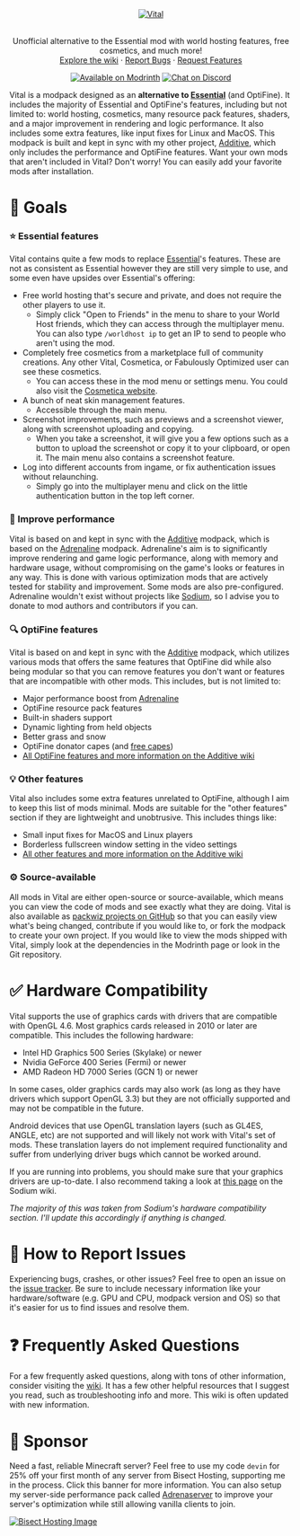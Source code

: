 <div align="center">
  <a href="https://github.com/intergrav/Adrenaline">
    <img src="https://raw.githubusercontent.com/intergrav/branding/main/vital/vital-banner.svg" alt="Vital">
  </a>
  <br />
  <br />
  <p align="center">
    Unofficial alternative to the Essential mod with world hosting features, free cosmetics, and much more!
    <br />
    <a href="https://github.com/intergrav/vital/wiki">Explore the wiki</a>
    ·
    <a href="https://github.com/intergrav/vital/issues">Report Bugs</a>
    ·
    <a href="https://github.com/intergrav/vital/issues">Request Features</a>
  </p>
  <a href="https://modrinth.com/modpack/vital"><img src="https://raw.githubusercontent.com/intergrav/branding/main/vital/vital-badge-modrinth.svg" alt="Available on Modrinth"></a>
  <a href="https://discord.gg/wncdz7e8jy"><img src="https://raw.githubusercontent.com/intergrav/branding/main/vital/vital-badge-discord.svg" alt="Chat on Discord"></a>
</div>

Vital is a modpack designed as an **alternative to [Essential](https://modrinth.com/mod/essential)** (and OptiFine). It includes the majority of Essential and OptiFine's features, including but not limited to: world hosting, cosmetics, many resource pack features, shaders, and a major improvement in rendering and logic performance. It also includes some extra features, like input fixes for Linux and MacOS. This modpack is built and kept in sync with my other project, [Additive](https://modrinth.com/modpack/additive), which only includes the performance and OptiFine features. Want your own mods that aren't included in Vital? Don't worry! You can easily add your favorite mods after installation.

# 🎯 Goals

### ⭐ Essential features

Vital contains quite a few mods to replace [Essential](https://modrinth.com/mod/essential)'s features. These are not as consistent as Essential however they are still very simple to use, and some even have upsides over Essential's offering:

- Free world hosting that's secure and private, and does not require the other players to use it. 
  - Simply click "Open to Friends" in the menu to share to your World Host friends, which they can access through the multiplayer menu. You can also type `/worldhost ip` to get an IP to send to people who aren't using the mod.
- Completely free cosmetics from a marketplace full of community creations. Any other Vital, Cosmetica, or Fabulously Optimized user can see these cosmetics.
  - You can access these in the mod menu or settings menu. You could also visit the [Cosmetica website](https://cosmetica.cc).
- A bunch of neat skin management features.
  - Accessible through the main menu.
- Screenshot improvements, such as previews and a screenshot viewer, along with screenshot uploading and copying.
  - When you take a screenshot, it will give you a few options such as a button to upload the screenshot or copy it to your clipboard, or open it. The main menu also contains a screenshot feature.
- Log into different accounts from ingame, or fix authentication issues without relaunching.
  - Simply go into the multiplayer menu and click on the little authentication button in the top left corner.

### 🚀 Improve performance

Vital is based on and kept in sync with the [Additive](https://modrinth.com/modpack/Additive) modpack, which is based on the [Adrenaline](https://modrinth.com/modpack/adrenaline) modpack. Adrenaline's aim is to significantly improve rendering and game logic performance, along with memory and hardware usage, without compromising on the game's looks or features in any way. This is done with various optimization mods that are actively tested for stability and improvement. Some mods are also pre-configured. Adrenaline wouldn't exist without projects like [Sodium](https://modrinth.com/mod/sodium), so I advise you to donate to mod authors and contributors if you can.

### 🔍 OptiFine features

Vital is based on and kept in sync with the [Additive](https://modrinth.com/modpack/Additive) modpack, which utilizes various mods that offers the same features that OptiFine did while also being modular so that you can remove features you don't want or features that are incompatible with other mods. This includes, but is not limited to:

- Major performance boost from [Adrenaline](https://modrinth.com/modpack/adrenaline)
- OptiFine resource pack features
- Built-in shaders support
- Dynamic lighting from held objects
- Better grass and snow
- OptiFine donator capes (and [free capes](https://github.com/skywardmc/additive/wiki/Supporter-cape))
- [All OptiFine features and more information on the Additive wiki](https://github.com/skywardmc/additive/wiki/Give-up-OptiFine)

### 💡 Other features

Vital also includes some extra features unrelated to OptiFine, although I aim to keep this list of mods minimal. Mods are suitable for the "other features" section if they are lightweight and unobtrusive. This includes things like:

- Small input fixes for MacOS and Linux players
- Borderless fullscreen window setting in the video settings
- [All other features and more information on the Additive wiki](https://github.com/skywardmc/additive/wiki/Extra-features)

### ⚙️ Source-available

All mods in Vital are either open-source or source-available, which means you can view the code of mods and see exactly what they are doing. Vital is also available as [packwiz projects on GitHub](https://github.com/intergrav/vital) so that you can easily view what's being changed, contribute if you would like to, or fork the modpack to create your own project. If you would like to view the mods shipped with Vital, simply look at the dependencies in the Modrinth page or look in the Git repository.

# ✅ Hardware Compatibility

Vital supports the use of graphics cards with drivers that are compatible with OpenGL 4.6. Most graphics cards released in 2010 or later are compatible. This includes the following hardware:

- Intel HD Graphics 500 Series (Skylake) or newer
- Nvidia GeForce 400 Series (Fermi) or newer
- AMD Radeon HD 7000 Series (GCN 1) or newer

In some cases, older graphics cards may also work (as long as they have drivers which support OpenGL 3.3) but they are not officially supported and may not be compatible in the future.

Android devices that use OpenGL translation layers (such as GL4ES, ANGLE, etc) are not supported and will likely not work with Vital's set of mods. These translation layers do not implement required functionality and suffer from underlying driver bugs which cannot be worked around.

If you are running into problems, you should make sure that your graphics drivers are up-to-date. I also recommend taking a look at [this page](https://github.com/CaffeineMC/sodium-fabric/wiki/Driver-Compatibility) on the Sodium wiki.

*The majority of this was taken from Sodium's hardware compatibility section. I'll update this accordingly if anything is changed.*

# 🐛 How to Report Issues

Experiencing bugs, crashes, or other issues? Feel free to open an issue on the [issue tracker](https://github.com/intergrav/Vital/issues). Be sure to include necessary information like your hardware/software (e.g. GPU and CPU, modpack version and OS) so that it's easier for us to find issues and resolve them.

# ❓ Frequently Asked Questions

For a few frequently asked questions, along with tons of other information, consider visiting the [wiki](https://github.com/intergrav/Vital/wiki). It has a few other helpful resources that I suggest you read, such as troubleshooting info and more. This wiki is often updated with new information.

# 🍉 Sponsor

Need a fast, reliable Minecraft server? Feel free to use my code `devin` for 25% off your first month of any server from Bisect Hosting, supporting me in the process. Click this banner for more information. You can also setup my server-side performance pack called [Adrenaserver](https://modrinth.com/modpack/adrenaserver) to improve your server's optimization while still allowing vanilla clients to join.

[![Bisect Hosting Image](https://www.bisecthosting.com/partners/custom-banners/444cf491-d49c-4b9a-8b2d-250593122b7e.webp)](https://www.bisecthosting.com/devin)
